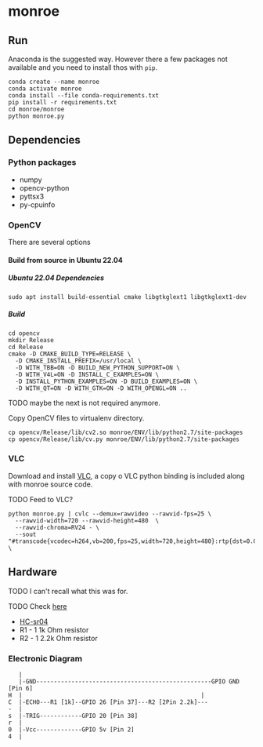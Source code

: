 # monroe

## Run

Anaconda is the suggested way. However there a few packages not available and you need to install thos with `pip`.

```
conda create --name monroe
conda activate monroe
conda install --file conda-requirements.txt
pip install -r requirements.txt
cd monroe/monroe
python monroe.py
```

## Dependencies

### Python packages

- numpy
- opencv-python
- pyttsx3
- py-cpuinfo

### OpenCV

There are several options

#### Build from source in Ubuntu 22.04

##### Ubuntu 22.04 Dependencies
```
sudo apt install build-essential cmake libgtkglext1 libgtkglext1-dev
```

##### Build
```
cd opencv
mkdir Release
cd Release
cmake -D CMAKE_BUILD_TYPE=RELEASE \
  -D CMAKE_INSTALL_PREFIX=/usr/local \
  -D WITH_TBB=ON -D BUILD_NEW_PYTHON_SUPPORT=ON \
  -D WITH_V4L=ON -D INSTALL_C_EXAMPLES=ON \
  -D INSTALL_PYTHON_EXAMPLES=ON -D BUILD_EXAMPLES=ON \
  -D WITH_QT=ON -D WITH_GTK=ON -D WITH_OPENGL=ON ..
```

TODO maybe the next is not required anymore.

Copy OpenCV files to virtualenv directory.

```
cp opencv/Release/lib/cv2.so monroe/ENV/lib/python2.7/site-packages
cp opencv/Release/lib/cv.py monroe/ENV/lib/python2.7/site-packages
```

### VLC

Download and install [VLC](https://www.videolan.org), a copy o VLC python
binding is included along with monroe source code.

TODO Feed to VLC?

```
python monroe.py | cvlc --demux=rawvideo --rawvid-fps=25 \
  --rawvid-width=720 --rawvid-height=480  \
  --rawvid-chroma=RV24 - \
  --sout "#transcode{vcodec=h264,vb=200,fps=25,width=720,height=480}:rtp{dst=0.0.0.0,port=8081,sdp=rtsp://0.0.0.0:8081/test.sdp}" \
```

## Hardware

TODO I can't recall what this was for.

TODO Check [here](https://circuitsgeek.com/guides-and-how-to/raspberry-pi-ultrasonic-sensor-hc-sr04-interface-tutorial/)

* [HC-sr04](https://www.amazon.com/Arrela%C2%AE-Hc-sr04-Ultrasonic-Distance-Measuring/dp/B00KKKT7YK)
* R1 - 1 1k Ohm resistor
* R2 - 1 2.2k Ohm resistor

### Electronic Diagram

```
   |
   |-GND--------------------------------------------------GPIO GND [Pin 6]
H  |                                                   |
C  |-ECHO---R1 [1k]--GPIO 26 [Pin 37]---R2 [2Pin 2.2k]---
-  |
s  |-TRIG------------GPIO 20 [Pin 38]
r  |
0  |-Vcc-------------GPIO 5v [Pin 2]
4  |
```
